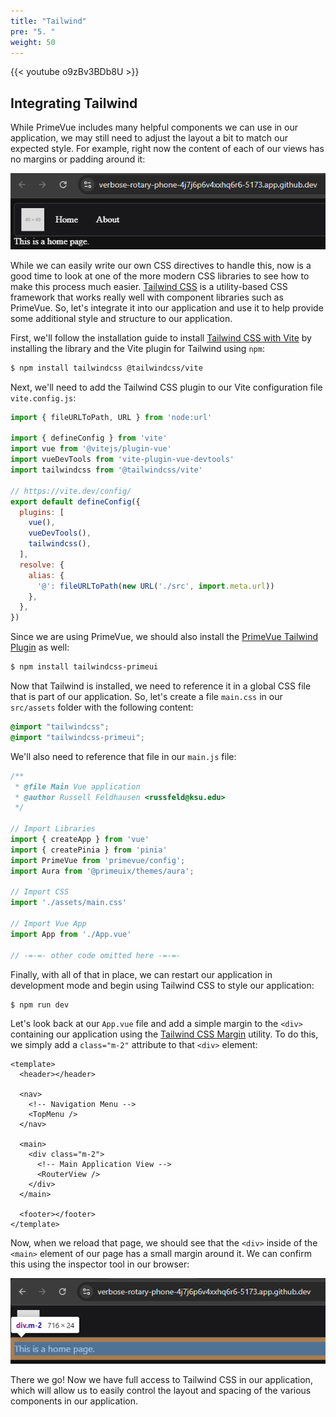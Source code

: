 ```yaml
---
title: "Tailwind"
pre: "5. "
weight: 50
---
```


{{< youtube o9zBv3BDb8U >}}

## Integrating Tailwind

While PrimeVue includes many helpful components we can use in our application, we may still need to adjust the layout a bit to match our expected style. For example, right now the content of each of our views has no margins or padding around it:

![PrimeVue Menubar Logo](/images/examples/05/primevue_4.png)

While we can easily write our own CSS directives to handle this, now is a good time to look at one of the more modern CSS libraries to see how to make this process much easier. [Tailwind CSS](https://tailwindcss.com/) is a utility-based CSS framework that works really well with component libraries such as PrimeVue. So, let's integrate it into our application and use it to help provide some additional style and structure to our application.

First, we'll follow the installation guide to install [Tailwind CSS with Vite](https://tailwindcss.com/docs/installation/using-vite) by installing the library and the Vite plugin for Tailwind using `npm`:

```bash {title="terminal"}
$ npm install tailwindcss @tailwindcss/vite
```

Next, we'll need to add the Tailwind CSS plugin to our Vite configuration file `vite.config.js`:

```js {title="vite.config.js" hl_lines="6 13"}
import { fileURLToPath, URL } from 'node:url'

import { defineConfig } from 'vite'
import vue from '@vitejs/plugin-vue'
import vueDevTools from 'vite-plugin-vue-devtools'
import tailwindcss from '@tailwindcss/vite'

// https://vite.dev/config/
export default defineConfig({
  plugins: [
    vue(),
    vueDevTools(),
    tailwindcss(),
  ],
  resolve: {
    alias: {
      '@': fileURLToPath(new URL('./src', import.meta.url))
    },
  },
})
```

Since we are using PrimeVue, we should also install the [PrimeVue Tailwind Plugin](https://primevue.org/tailwind/) as well:

```bash {title="terminal"}
$ npm install tailwindcss-primeui
```

Now that Tailwind is installed, we need to reference it in a global CSS file that is part of our application. So, let's create a file `main.css` in our `src/assets` folder with the following content:

```css {title="src/assets/main.css"}
@import "tailwindcss";
@import "tailwindcss-primeui";
```

We'll also need to reference that file in our `main.js` file:

```js {title="src/main.js" hl_lines="12-13"}
/**
 * @file Main Vue application
 * @author Russell Feldhausen <russfeld@ksu.edu>
 */

// Import Libraries
import { createApp } from 'vue'
import { createPinia } from 'pinia'
import PrimeVue from 'primevue/config';
import Aura from '@primeuix/themes/aura';

// Import CSS
import './assets/main.css'

// Import Vue App
import App from './App.vue'

// -=-=- other code omitted here -=-=-
```

Finally, with all of that in place, we can restart our application in development mode and begin using Tailwind CSS to style our application:

```bash {title="terminal"}
$ npm run dev
```

Let's look back at our `App.vue` file and add a simple margin to the `<div>` containing our application using the [Tailwind CSS Margin](https://tailwindcss.com/docs/margin) utility. To do this, we simply add a `class="m-2"` attribute to that `<div>` element:

```vue {title="src/App.vue" hl_lines="10"}
<template>
  <header></header>

  <nav>
    <!-- Navigation Menu -->
    <TopMenu />
  </nav>

  <main>
    <div class="m-2">
      <!-- Main Application View -->
      <RouterView />
    </div>
  </main>

  <footer></footer>
</template>
```

Now, when we reload that page, we should see that the `<div>` inside of the `<main>` element of our page has a small margin around it. We can confirm this using the inspector tool in our browser:

![PrimeVue Tailwind](/images/examples/05/primevue_5.png)

There we go! Now we have full access to Tailwind CSS in our application, which will allow us to easily control the layout and spacing of the various components in our application.